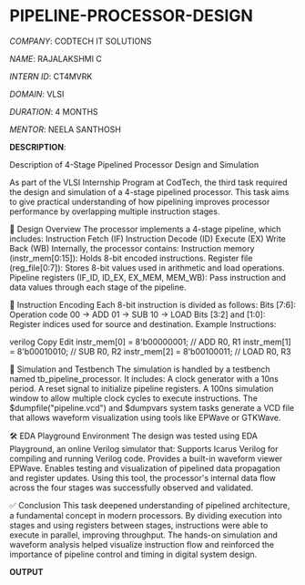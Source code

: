 # PIPELINE-PROCESSOR-DESIGN

*COMPANY*: CODTECH IT SOLUTIONS

*NAME*: RAJALAKSHMI C  

*INTERN ID*: CT4MVRK

*DOMAIN*: VLSI

*DURATION*: 4 MONTHS

*MENTOR*: NEELA SANTHOSH

**DESCRIPTION**:

Description of 4-Stage Pipelined Processor Design and Simulation

As part of the VLSI Internship Program at CodTech, the third task required the design and simulation of a 4-stage pipelined processor. This task aims to give practical understanding of how pipelining improves processor performance by overlapping multiple instruction stages.

🧠 Design Overview
The processor implements a 4-stage pipeline, which includes:
Instruction Fetch (IF)
Instruction Decode (ID)
Execute (EX)
Write Back (WB)
Internally, the processor contains:
Instruction memory (instr_mem[0:15]): Holds 8-bit encoded instructions.
Register file (reg_file[0:7]): Stores 8-bit values used in arithmetic and load operations.
Pipeline registers (IF_ID, ID_EX, EX_MEM, MEM_WB): Pass instruction and data values through each stage of the pipeline.

🧾 Instruction Encoding
Each 8-bit instruction is divided as follows:
Bits [7:6]: Operation code
00 → ADD
01 → SUB
10 → LOAD
Bits [3:2] and [1:0]: Register indices used for source and destination.
Example Instructions:

verilog
Copy
Edit
instr_mem[0] = 8'b00000001; // ADD R0, R1
instr_mem[1] = 8'b00010010; // SUB R0, R2
instr_mem[2] = 8'b00100011; // LOAD R0, R3

🧪 Simulation and Testbench
The simulation is handled by a testbench named tb_pipeline_processor. It includes:
A clock generator with a 10ns period.
A reset signal to initialize pipeline registers.
A 100ns simulation window to allow multiple clock cycles to execute instructions.
The $dumpfile("pipeline.vcd") and $dumpvars system tasks generate a VCD file that allows waveform visualization using tools like EPWave or GTKWave.

🛠 EDA Playground Environment
The design was tested using EDA Playground, an online Verilog simulator that:
Supports Icarus Verilog for compiling and running Verilog code.
Provides a built-in waveform viewer EPWave.
Enables testing and visualization of pipelined data propagation and register updates.
Using this tool, the processor's internal data flow across the four stages was successfully observed and validated.

✅ Conclusion
This task deepened understanding of pipelined architecture, a fundamental concept in modern processors. By dividing execution into stages and using registers between stages, instructions were able to execute in parallel, improving throughput. The hands-on simulation and waveform analysis helped visualize instruction flow and reinforced the importance of pipeline control and timing in digital system design.

**OUTPUT**
